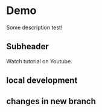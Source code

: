 # Demo

Some description test!

## Subheader

Watch tutorial on Youtube.

## local development

## changes in new branch
